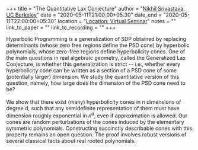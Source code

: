 +++
title = "The Quantitative Lax Conjecture"
author = "<a href="https://math.berkeley.edu/~nikhil/" target="_blank">Nikhil Srivastava, UC Berkeley</a>"
date = "2020-05-11T21:00:00+05:30"
date_end = "2020-05-11T22:00:00+05:30"
location = "<a href="https://bluejeans.com/913829514" target="_blank">Location: Virtual Seminar</a>"
notes = ""
link_to_paper = ""
link_to_recording = ""
+++

Hyperbolic Programming is a generalization of SDP obtained by replacing determinants (whose zero free regions
define the PSD cone) by hyperbolic polynomials, whose zero-free regions define hyperbolicity cones. One of the main
questions in real algebraic geometry, called the Generalized Lax Conjecture, is whether this generalization is
strict -- i.e., whether every hyperbolicity cone can be written as a section of a PSD cone of some (potentially larger)
dimension. We study the quantitative version of this question, namely, how large does the dimension of the PSD cone
need to be?
<br><br>
We show that there exist (many) hyperbolicity cones in n dimensions of degree d, such that any semidefinite
representation of them must have dimension roughly exponential in $n^d$, even if approximation is allowed. Our
cones are random perturbations of the cones induced by the elementary symmetric polynomials. Constructing
succinctly describable cones with this property remains an open question. The proof involves robust versions of
several classical facts about real rooted polynomials.